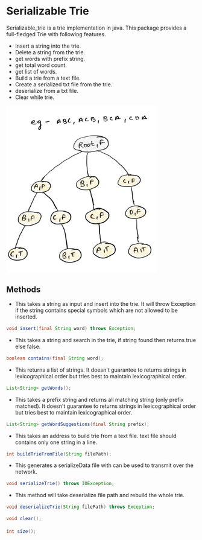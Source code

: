 # Serializable Trie
Serializable_trie is a trie implementation in java. This package provides a full-fledged Trie with following features.<br/>
* Insert a string into the trie.
* Delete a string from the trie.
* get words with prefix string.
* get total word count.
* get list of words.
* Build a trie from a text file.
* Create a serialized txt file from the trie.
* deserialize from a txt file.
* Clear while trie.

<img width="400px" src="/src/main/resources/TrieSketch.jpeg"/>

## Methods
* This takes a string as input and insert into the trie.
It will throw Exception if the string contains special symbols
which are not allowed to be inserted.
```java
void insert(final String word) throws Exception;
```
* This takes a string and search in the trie, if string found then returns true
else false.
```java
boolean contains(final String word);
```
* This returns a list of strings.
It doesn't guarantee to returns strings in lexicographical order but tries best to
maintain lexicographical order.
```java
List<String> getWords();
```
* This takes a prefix string and returns all matching string (only prefix matched).
It doesn't guarantee to returns strings in lexicographical order but tries best to
maintain lexicographical order.

```java
List<String> getWordSuggestions(final String prefix);
```
* This takes an address to build trie from a text file.
text file should contains only one string in a line.
```java
int buildTrieFromFile(String filePath);
```

* This generates a serializeData file with can be used to transmit over the network.
```java
void serializeTrie() throws IOException;
```
* This method will take deserialize file path and rebuild the whole trie.
```java
void deserializeTrie(String filePath) throws Exception;
```

```java
void clear();

int size();

```




